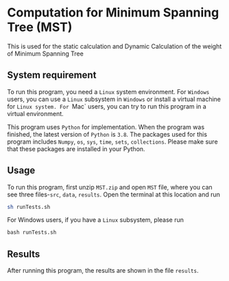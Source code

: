# Computation for Minimum Spanning Tree (MST)

This is used for the static calculation and Dynamic Calculation of the weight of Minimum Spanning Tree

## System requirement

To run this program, you need a `Linux` system environment. For `Windows` users, you can use a `Linux` subsystem in `Windows` or install a virtual machine for `Linux system. For `Mac` users, you can try to run this program in a virtual environment.

This program uses `Python` for implementation. When the program was finished, the latest version of `Python` is `3.8`. The packages used for this program includes `Numpy`, `os`, `sys`, `time`, `sets`, `collections`. Please make sure that these packages are installed in your Python.

## Usage

To run this program, first unzip `MST.zip` and open `MST` file, where you can see three files-`src`, `data`, `results`. Open the terminal at this location and run

```bash
sh runTests.sh
```

For Windows users, if you have a `Linux` subsystem, please run

```cmd
bash runTests.sh
```

## Results

After running this program, the results are shown in the file `results`. 

